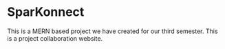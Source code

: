 # SparKonnect

This is a MERN based project we have created for our third semester. This is a project collaboration website. 
